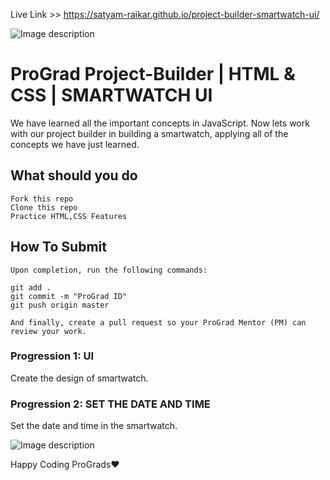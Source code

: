 Live Link >> https://satyam-raikar.github.io/project-builder-smartwatch-ui/



![Image description](https://i1.faceprep.in/ProGrad/prograd-logo.png)

# ProGrad Project-Builder | HTML & CSS | SMARTWATCH UI

We have learned all the important concepts in JavaScript. Now lets work with our project builder in building a smartwatch, applying all of the concepts we have just learned.

## What should you do
```
Fork this repo
Clone this repo
Practice HTML,CSS Features
```

## How To Submit
```
Upon completion, run the following commands:

git add .
git commit -m "ProGrad ID"
git push origin master

And finally, create a pull request so your ProGrad Mentor (PM) can review your work.
```

### Progression 1: UI
Create the design of smartwatch.

### Progression 2: SET THE DATE AND TIME
Set the date and time in the smartwatch.

![Image description](https://i1.faceprep.in/ProGrad/sm-1.PNG)


Happy Coding ProGrads❤️
